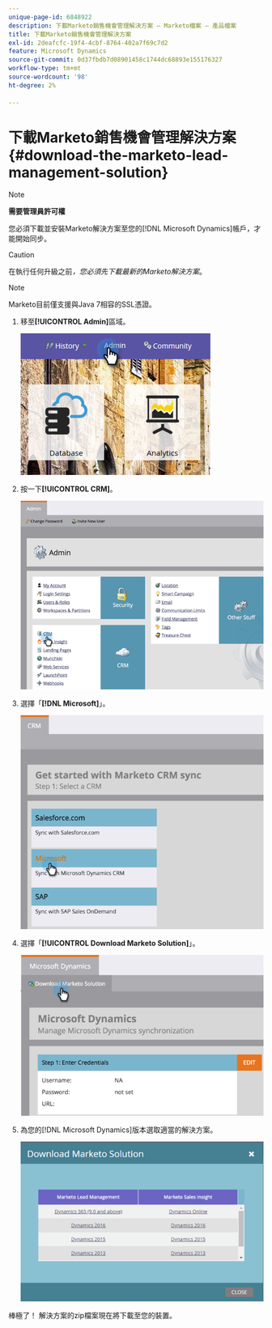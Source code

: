 ```yaml
---
unique-page-id: 6848922
description: 下載Marketo銷售機會管理解決方案 — Marketo檔案 — 產品檔案
title: 下載Marketo銷售機會管理解決方案
exl-id: 2deafcfc-19f4-4cbf-8764-402a7f69c7d2
feature: Microsoft Dynamics
source-git-commit: 0d37fbdb7d08901458c1744dc68893e155176327
workflow-type: tm+mt
source-wordcount: '98'
ht-degree: 2%

---
```


# 下載Marketo銷售機會管理解決方案 {#download-the-marketo-lead-management-solution}

>[!NOTE]
>
>**需要管理員許可權**

您必須下載並安裝Marketo解決方案至您的[!DNL Microsoft Dynamics]帳戶，才能開始同步。

>[!CAUTION]
>
>在執行任何升級之前&#x200B;_，您必須先下載最新的Marketo解決方案_。

>[!NOTE]
>
>Marketo目前僅支援與Java 7相容的SSL憑證。

1. 移至&#x200B;**[!UICONTROL Admin]**&#x200B;區域。

   ![](assets/download-the-marketo-lead-management-solution-1.png)

1. 按一下&#x200B;**[!UICONTROL CRM]**。

   ![](assets/download-the-marketo-lead-management-solution-2.png)

1. 選擇「**[!DNL Microsoft]**」。

   ![](assets/download-the-marketo-lead-management-solution-3.png)

1. 選擇「**[!UICONTROL Download Marketo Solution]**」。

   ![](assets/download-the-marketo-lead-management-solution-4.png)

1. 為您的[!DNL Microsoft Dynamics]版本選取適當的解決方案。

   ![](assets/download-the-marketo-lead-management-solution-5.png)

棒極了！ 解決方案的zip檔案現在將下載至您的裝置。
